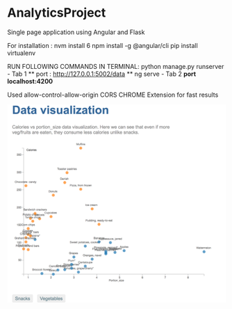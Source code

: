 # AnalyticsProject
Single page application  using Angular and Flask

For installation :
nvm install 6
npm install -g @angular/cli
pip install virtualenv


RUN FOLLOWING COMMANDS IN TERMINAL:
python manage.py runserver - Tab 1 ** port : http://127.0.0.1:5002/data **
ng serve - Tab 2 **port localhost:4200**


Used allow-control-allow-origin CORS CHROME Extension for fast results



![alt text](/img1.png)
